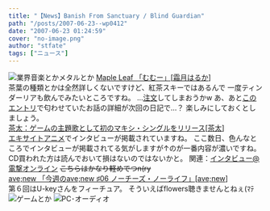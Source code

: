 ```yaml
---
title: "【News】Banish From Sanctuary / Blind Guardian"
path: "/posts/2007-06-23--wp0412"
date: "2007-06-23 01:24:59"
cover: "no-image.png"
author: "stfate"
tags: ["ニュース"]
---
```


<style type="text/css">
<!--
p {white-space: pre-wrap};
-->
</style>

<img src="http://stfate.net/img/category1.jpg" alt="業界音楽とかメタルとか">
<a class="topics" href="http://shimotsukin.jugem.jp/?eid=56" target="_blank">Maple Leaf 「むむー」</a><span class="junre">[<a href=""http://shimotsukin.com/ target="_blank">霜月はるか</a>]</span>
<div class="news">茶葉の種類とかは全然詳しくないですけど、紅茶スキーではあるんで
一度ティンダーリアも飲んでみたいところですね。
…<a href="http://www.lupicia.com/detail/detail.php?hinbn=1116" target="_blank">注文</a>してしまおうかw
あ、あと<a href="http://shimotsukin.jugem.jp/?eid=55" target="_blank">このエントリ</a>で匂わせていたお話の詳細が次回の日記で…？
楽しみにしておくとしましょう。</div>
<a class="topics" href="http://anime.excite.co.jp/interview/0706chata01.php" target="_blank">茶太：ゲームの主題歌として初のマキシ・シングルをリリース</a><span class="junre">[<a href="http://chata.moo.jp/" target="_blank">茶太</a>]</span>
<div class="news"><a href="http://anime.excite.co.jp/" target="_blank">エキサイトアニメ</a>でインタビューが掲載されていますね。
ここ数日、色んなところでインタビューが掲載されてる気がしますが↑のが一番内容が濃いですね。
CD買われた方は読んでおいて損はないのではないかと。
関連：<a href="http://www.dengekionline.com/data/news/2007/6/23/f0c9b88d4a7b5a1eb1238d9a88708dc4.html" target="_blank">インタビュー@電撃オンライン</a>
<del>こちらはかなり軽めでつn(ry</del></div>
<a class="topics" href="http://blog.avenew.jp/" target="_blank">ave;new 「今週のave;new ♯06 ノーチーズ・ノーライフ」</a><span class="junre">[<a href="http://www.avenew.jp/" target="_blank">ave;new</a>]</span>
<div class="news">第６回はU-keyさんをフィーチュア。
そういえばflowers聴きませんとねぇ(ﾏﾃ</div>
<img src="http://stfate.net/img/category2.jpg" alt="ゲームとか">
<img src="http://stfate.net/img/category3.jpg" alt="PC･オーディオ">
